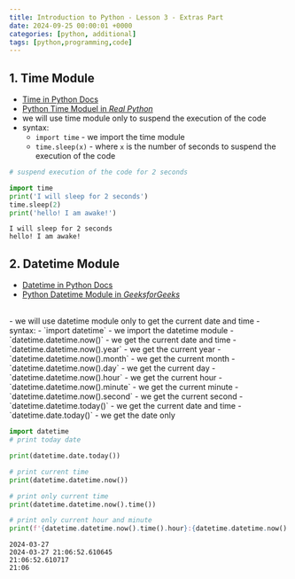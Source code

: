```yaml
---
title: Introduction to Python - Lesson 3 - Extras Part
date: 2024-09-25 00:00:01 +0000
categories: [python, additional]
tags: [python,programming,code]
---
```


## 1. Time Module

- [Time in Python Docs](https://docs.python.org/3/library/time.html)
- [Python Time Moduel in *Real Python*](https://realpython.com/python-time-module/)
- we will use time module only to suspend the execution of the code
- syntax:
  - `import time` - we import the time module
  - `time.sleep(x)` - where `x` is the number of seconds to suspend the execution of the code


```python
# suspend execution of the code for 2 seconds

import time
print('I will sleep for 2 seconds')
time.sleep(2)
print('hello! I am awake!')
```

    I will sleep for 2 seconds
    hello! I am awake!


## 2. Datetime Module

- [Datetime in Python Docs](https://docs.python.org/3/library/datetime.html)
- [Python Datetime Module in *GeeksforGeeks*](https://www.geeksforgeeks.org/python-datetime-module/)
<br>
- we will use datetime module only to get the current date and time
- syntax:
  - `import datetime` - we import the datetime module
  - `datetime.datetime.now()` - we get the current date and time
  - `datetime.datetime.now().year` - we get the current year
  - `datetime.datetime.now().month` - we get the current month
  - `datetime.datetime.now().day` - we get the current day
  - `datetime.datetime.now().hour` - we get the current hour
  - `datetime.datetime.now().minute` - we get the current minute
  - `datetime.datetime.now().second` - we get the current second
  - `datetime.datetime.today()` - we get the current date and time
  - `datetime.date.today()` - we get the date only


```python
import datetime
# print today date

print(datetime.date.today())

# print current time
print(datetime.datetime.now())

# print only current time
print(datetime.datetime.now().time())

# print only current hour and minute
print(f'{datetime.datetime.now().time().hour}:{datetime.datetime.now().time().minute:0>2}')

```

    2024-03-27
    2024-03-27 21:06:52.610645
    21:06:52.610717
    21:06

